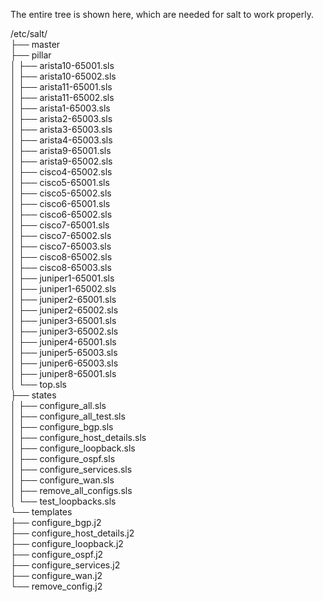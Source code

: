 The entire tree is shown here, which are needed for salt to work properly.

/etc/salt/  
├── master  
├── pillar  
│ ├── arista10-65001.sls  
│ ├── arista10-65002.sls  
│ ├── arista11-65001.sls  
│ ├── arista11-65002.sls  
│ ├── arista1-65003.sls  
│ ├── arista2-65003.sls  
│ ├── arista3-65003.sls  
│ ├── arista4-65003.sls  
│ ├── arista9-65001.sls  
│ ├── arista9-65002.sls  
│ ├── cisco4-65002.sls  
│ ├── cisco5-65001.sls  
│ ├── cisco5-65002.sls  
│ ├── cisco6-65001.sls  
│ ├── cisco6-65002.sls  
│ ├── cisco7-65001.sls  
│ ├── cisco7-65002.sls  
│ ├── cisco7-65003.sls  
│ ├── cisco8-65002.sls  
│ ├── cisco8-65003.sls  
│ ├── juniper1-65001.sls  
│ ├── juniper1-65002.sls  
│ ├── juniper2-65001.sls  
│ ├── juniper2-65002.sls  
│ ├── juniper3-65001.sls  
│ ├── juniper3-65002.sls  
│ ├── juniper4-65001.sls  
│ ├── juniper5-65003.sls  
│ ├── juniper6-65003.sls  
│ ├── juniper8-65001.sls  
│ └── top.sls  
├── states  
│ ├── configure_all.sls  
│ ├── configure_all_test.sls  
│ ├── configure_bgp.sls  
│ ├── configure_host_details.sls  
│ ├── configure_loopback.sls  
│ ├── configure_ospf.sls  
│ ├── configure_services.sls  
│ ├── configure_wan.sls  
│ ├── remove_all_configs.sls  
│ └── test_loopbacks.sls  
└── templates  
 ├── configure_bgp.j2  
 ├── configure_host_details.j2  
 ├── configure_loopback.j2  
 ├── configure_ospf.j2  
 ├── configure_services.j2  
 ├── configure_wan.j2  
 └── remove_config.j2
